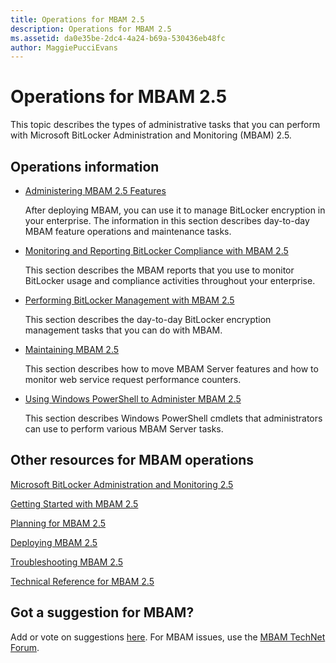```yaml
---
title: Operations for MBAM 2.5
description: Operations for MBAM 2.5
ms.assetid: da0e35be-2dc4-4a24-b69a-530436eb48fc
author: MaggiePucciEvans
---
```


# Operations for MBAM 2.5


This topic describes the types of administrative tasks that you can perform with Microsoft BitLocker Administration and Monitoring (MBAM) 2.5.

## Operations information


-   [Administering MBAM 2.5 Features](administering-mbam-25-features.md)

    After deploying MBAM, you can use it to manage BitLocker encryption in your enterprise. The information in this section describes day-to-day MBAM feature operations and maintenance tasks.

-   [Monitoring and Reporting BitLocker Compliance with MBAM 2.5](monitoring-and-reporting-bitlocker-compliance-with-mbam-25.md)

    This section describes the MBAM reports that you use to monitor BitLocker usage and compliance activities throughout your enterprise.

-   [Performing BitLocker Management with MBAM 2.5](performing-bitlocker-management-with-mbam-25.md)

    This section describes the day-to-day BitLocker encryption management tasks that you can do with MBAM.

-   [Maintaining MBAM 2.5](maintaining-mbam-25.md)

    This section describes how to move MBAM Server features and how to monitor web service request performance counters.

-   [Using Windows PowerShell to Administer MBAM 2.5](using-windows-powershell-to-administer-mbam-25.md)

    This section describes Windows PowerShell cmdlets that administrators can use to perform various MBAM Server tasks.

## Other resources for MBAM operations


[Microsoft BitLocker Administration and Monitoring 2.5](index.md)

[Getting Started with MBAM 2.5](getting-started-with-mbam-25.md)

[Planning for MBAM 2.5](planning-for-mbam-25.md)

[Deploying MBAM 2.5](deploying-mbam-25.md)

[Troubleshooting MBAM 2.5](troubleshooting-mbam-25.md)

[Technical Reference for MBAM 2.5](technical-reference-for-mbam-25.md)

## Got a suggestion for MBAM?


Add or vote on suggestions [here](http://mbam.uservoice.com/forums/268571-microsoft-bitlocker-administration-and-monitoring). For MBAM issues, use the [MBAM TechNet Forum](https://social.technet.microsoft.com/Forums/home?forum=mdopmbam).

 

 





